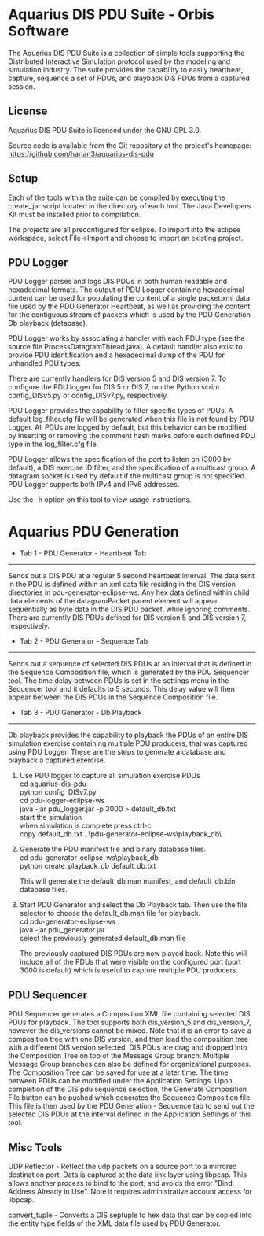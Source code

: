 Aquarius DIS PDU Suite - Orbis Software
=======================================
The Aquarius DIS PDU Suite is a collection of simple tools supporting the
Distributed Interactive Simulation protocol used by the modeling and simulation
industry.  The suite provides the capability to easily heartbeat, capture,
sequence a set of PDUs, and playback DIS PDUs from a captured session.

License
-------
Aquarius DIS PDU Suite is licensed under the GNU GPL 3.0.

Source code is available from the Git repository at the project's
homepage: https://github.com/harlan3/aquarius-dis-pdu

Setup
-----
Each of the tools within the suite can be compiled by executing the create_jar
script located in the directory of each tool. The Java Developers Kit must be
installed prior to compilation.

The projects are all preconfigured for eclipse.  To import into the eclipse 
workspace, select File->Import and choose to import an existing project.

PDU Logger
----------
PDU Logger parses and logs DIS PDUs in both human readable and hexadecimal
formats.  The output of PDU Logger containing hexadecimal content can be used
for populating the content of a single packet.xml data file used by the PDU 
Generator Heartbeat, as well as providing the content for the contiguous stream
of packets which is used by the PDU Generation - Db playback (database).

PDU Logger works by associating a handler with each PDU type (see the source
file ProcessDatagramThread.java).  A default handler also exist to provide PDU 
identification and a hexadecimal dump of the PDU for unhandled PDU types.

There are currently handlers for DIS version 5 and DIS version 7. To configure
the PDU logger for DIS 5 or DIS 7, run the Python script config_DISv5.py or
config_DISv7.py, respectively.

PDU Logger provides the capability to filter specific types of PDUs.  A default
log_filter.cfg file will be generated when this file is not found by PDU Logger.
All PDUs are logged by default, but this behavior can be modified by inserting
or removing the comment hash marks before each defined PDU type in the 
log_filter.cfg file.

PDU Logger allows the specification of the port to listen on (3000 by default),
a DIS exercise ID filter, and the specification of a multicast group.  A
datagram socket is used by default if the multicast group is not specified. PDU
Logger supports both IPv4 and IPv6 addresses.

Use the -h option on this tool to view usage instructions.

Aquarius PDU Generation
=======================
* Tab 1 - PDU Generator - Heartbeat Tab
---------------------------------------
Sends out a DIS PDU at a regular 5 second heartbeat interval. The data sent in
the PDU is defined within an xml data file residing in the DIS version directories
in pdu-generator-eclipse-ws.  Any hex data defined within child data elements of 
the datagramPacket parent element will appear sequentially as byte data in the 
DIS PDU packet, while ignoring comments. There are currently DIS PDUs defined for 
DIS version 5 and DIS version 7, respectively.

* Tab 2 - PDU Generator - Sequence Tab
--------------------------------------
Sends out a sequence of selected DIS PDUs at an interval that is defined in
the Sequence Composition file, which is generated by the PDU Sequencer tool.
The time delay between PDUs is set in the settings menu in the Sequencer tool
and it defaults to 5 seconds. This delay value will then appear between the
DIS PDUs in the Sequence Composition file.

* Tab 3 - PDU Generator - Db Playback
-------------------------------------
Db playback provides the capability to playback the PDUs of an entire DIS
simulation exercise containing multiple PDU producers, that was captured 
using PDU Logger.  These are the steps to generate a database and playback 
a captured exercise.

   1)  Use PDU logger to capture all simulation exercise PDUs <br />
       cd aquarius-dis-pdu <br />
       python config_DISv7.py <br />
       cd pdu-logger-eclipse-ws <br />
       java -jar pdu_logger.jar -p 3000 > default_db.txt <br />
       start the simulation <br />
       when simulation is complete press ctrl-c <br />
       copy default_db.txt ..\pdu-generator-eclipse-ws\playback_db\ <br />

   2)  Generate the PDU manifest file and binary database files. <br />
       cd pdu-generator-eclipse-ws\playback_db <br />
       python create_playback_db default_db.txt <br />

       This will generate the default_db.man manifest, and default_db.bin 
       database files.

   3)  Start PDU Generator and select the Db Playback tab. Then use the file
       selector to choose the default_db.man file for playback. <br />
       cd pdu-generator-eclipse-ws <br />
       java -jar pdu_generator.jar <br />
       select the previously generated default_db.man file <br />

       The previously captured DIS PDUs are now played back. Note this 
       will include all of the PDUs that were visible on the configured
       port (port 3000 is default) which is useful to capture multiple
       PDU producers.
       
PDU Sequencer
-------------
PDU Sequencer generates a Composition XML file containing selected DIS PDUs
for playback. The tool supports both dis_version_5 and dis_version_7, however
the dis_versions cannot be mixed. Note that it is an error to save a composition
tree with one DIS version, and then load the composition tree with a
different DIS version selected. DIS PDUs are drag and dropped into the
Composition Tree on top of the Message Group branch. Multiple Message Group 
branches can also be defined for organizational purposes. The Composition 
Tree can be saved for use at a later time. The time between PDUs can be 
modified under the Application Settings. Upon completion of the DIS pdu 
sequence selection, the Generate Composition File button can be pushed
which generates the Sequence Composition file. This file is then used by
the PDU Generation - Sequence tab to send out the selected DIS PDUs at the 
interval defined in the Application Settings of this tool.

Misc Tools
----------
UDP Reflector - Reflect the udp packets on a source port to a mirrored 
destination port. Data is captured at the data link layer using libpcap. This 
allows another process to bind to the port, and avoids the error "Bind: Address 
Already in Use". Note it requires administrative account access for libpcap.

convert_tuple - Converts a DIS septuple to hex data that can be copied into the
entity type fields of the XML data file used by PDU Generator.



